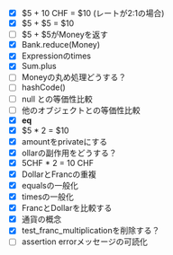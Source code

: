 - [x] $5 + 10 CHF = $10 (レートが2:1の場合)
- [x] $5 + $5 = $10
- [ ] $5 + $5がMoneyを返す
- [x] Bank.reduce(Money)
- [x] Expressionのtimes
- [x] Sum.plus
- [ ] Moneyの丸め処理どうする？
- [ ] hashCode()
- [ ] null との等価性比較
- [ ] 他のオブジェクトとの等価性比較
- [x] __eq__
- [x] $5 * 2 = $10
- [x] amountをprivateにする
- [x] ollarの副作用をどうする？
- [x] 5CHF * 2 = 10 CHF
- [x] DollarとFrancの重複
- [x] equalsの一般化
- [x] timesの一般化
- [x] FrancとDollarを比較する
- [x] 通貨の概念
- [x] test_franc_multiplicationを削除する？
- [ ] assertion errorメッセージの可読化
